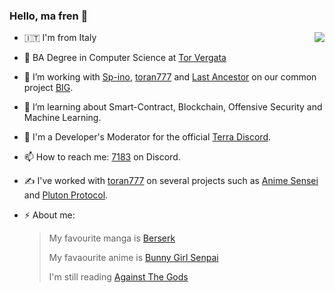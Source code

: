 ### Hello, ma fren 👋

<a href="https://github.com/anuraghazra/github-readme-stats">
  <img align="right" src="https://github-readme-stats.vercel.app/api?username=0x7183&show_icons=true&theme=dark&count_private=true" />
</a>

- 🇮🇹 I'm from Italy
- 🤔 BA Degree in Computer Science at [Tor Vergata](http://www.informatica.uniroma2.it/)
- 🔭 I’m working with [Sp-ino](https://github.com/Sp-ino/), [toran777](https://github.com/toran777/) and [Last Ancestor](https://github.com/last-ancestor) on our common project [BIG]().
- 🌱 I’m learning about Smart-Contract, Blockchain, Offensive Security and Machine Learning.
- 💬 I'm a Developer's Moderator for the official [Terra Discord](https://discord.com/invite/terra-money).
- 📫 How to reach me: [7183](https://discordapp.com/users/193395570931400704) on Discord.
- ✍️ I've worked with [toran777](https://github.com/toran777/) on several projects such as [Anime Sensei](https://play.google.com/store/apps/details?id=it.animesenseicompose&gl=IT) and [Pluton Protocol](http://pluton.money/home).
- ⚡ About me:

    > 
    > My favourite manga is [Berserk](https://en.wikipedia.org/wiki/Berserk_(manga))
    >
    > My favaourite anime is [Bunny Girl Senpai](https://en.wikipedia.org/wiki/Rascal_Does_Not_Dream_of_Bunny_Girl_Senpai)
    >
    > I'm still reading [Against The Gods](https://www.wuxiaworld.com/novel/against-the-gods)


<!--
**0x7183/0x7183** is a ✨ _special_ ✨ repository because its `README.md` (this file) appears on your GitHub profile.

Here are some ideas to get you started:

- 🔭 I’m currently working on ...
- 🌱 I’m currently learning ...
- 👯 I’m looking to collaborate on ...
- 🤔 I’m looking for help with ...
- 💬 Ask me about ...
- 📫 How to reach me: ...
- 😄 Pronouns: ...
- ⚡ Fun fact: ...
-->
